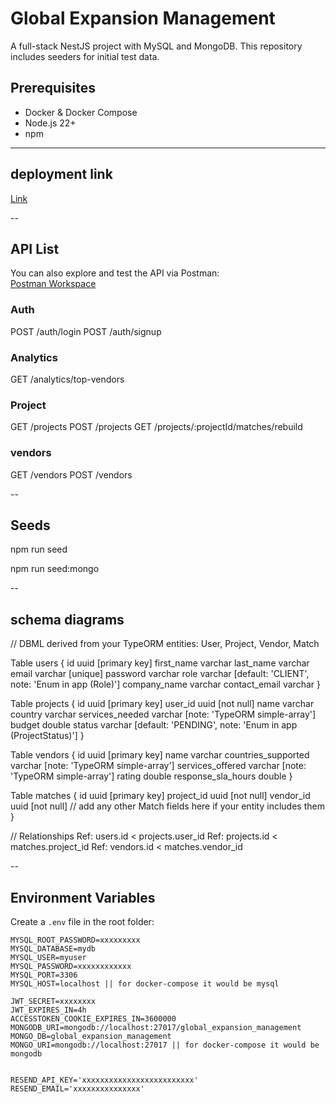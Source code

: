 # Global Expansion Management

A full-stack NestJS project with MySQL and MongoDB. This repository includes seeders for initial test data.

## Prerequisites

- Docker & Docker Compose
- Node.js 22+
- npm

---

## deployment link

[Link](http://wsg0gg0occ8k00gks80ksksc.5.75.159.70.sslip.io)

--

## API List

You can also explore and test the API via Postman:  
[Postman Workspace](https://www.postman.com/oday-teams/workspace/global-expansion-management)

### Auth

POST /auth/login
POST /auth/signup

### Analytics

GET /analytics/top-vendors

### Project

GET /projects
POST /projects
GET /projects/:projectId/matches/rebuild

### vendors

GET /vendors
POST /vendors

--

## Seeds

npm run seed

npm run seed:mongo

--

## schema diagrams

// DBML derived from your TypeORM entities: User, Project, Vendor, Match

Table users {
id uuid [primary key]
first_name varchar
last_name varchar
email varchar [unique]
password varchar
role varchar [default: 'CLIENT', note: 'Enum in app (Role)']
company_name varchar
contact_email varchar
}

Table projects {
id uuid [primary key]
user_id uuid [not null]
name varchar
country varchar
services_needed varchar [note: 'TypeORM simple-array']
budget double
status varchar [default: 'PENDING', note: 'Enum in app (ProjectStatus)']
}

Table vendors {
id uuid [primary key]
name varchar
countries_supported varchar [note: 'TypeORM simple-array']
services_offered varchar [note: 'TypeORM simple-array']
rating double
response_sla_hours double
}

Table matches {
id uuid [primary key]
project_id uuid [not null]
vendor_id uuid [not null]
// add any other Match fields here if your entity includes them
}

// Relationships
Ref: users.id < projects.user_id
Ref: projects.id < matches.project_id
Ref: vendors.id < matches.vendor_id

--

## Environment Variables

Create a `.env` file in the root folder:

```env
MYSQL_ROOT_PASSWORD=xxxxxxxxx
MYSQL_DATABASE=mydb
MYSQL_USER=myuser
MYSQL_PASSWORD=xxxxxxxxxxxx
MYSQL_PORT=3306
MYSQL_HOST=localhost || for docker-compose it would be mysql

JWT_SECRET=xxxxxxxx
JWT_EXPIRES_IN=4h
ACCESSTOKEN_COOKIE_EXPIRES_IN=3600000
MONGODB_URI=mongodb://localhost:27017/global_expansion_management
MONGO_DB=global_expansion_management
MONGO_URI=mongodb://localhost:27017 || for docker-compose it would be mongodb


RESEND_API_KEY='xxxxxxxxxxxxxxxxxxxxxxxxx'
RESEND_EMAIL='xxxxxxxxxxxxxxx'
```
